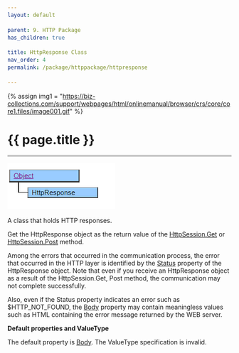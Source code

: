 ```yaml
---
layout: default

parent: 9. HTTP Package
has_children: true

title: HttpResponse Class
nav_order: 4
permalink: /package/httppackage/httpresponse

---
```

{% assign img1 = "https://biz-collections.com/support/webpages/html/onlinemanual/browser/crs/core/core1.files/image001.gif" %}

# {{ page.title }}

---

<a href="/img/Package/HTTPPackage-HttpResponse.PNG" target="_blank">
<img src="/img/Package/HTTPPackage-HttpResponse.PNG" alt="login image">
</a>

A class that holds HTTP responses.

Get the HttpResponse object as the return value of the [HttpSession.Get](/package/httppackage/httpsession/methods/get) or [HttpSession.Post](/package/httppackage/httpsession/methods/post) method.

Among the errors that occurred in the communication process, the error that occurred in the HTTP layer is identified by the [Status](/package/httppackage/httpresponse/properties/status) property of the HttpResponse object. Note that even if you receive an HttpResponse object as a result of the HttpSession.Get, Post method, the communication may not complete successfully.

Also, even if the Status property indicates an error such as $HTTP_NOT_FOUND, the [Body](/package/httppackage/httpresponse/properties/body) property may contain meaningless values ​​such as HTML containing the error message returned by the WEB server.

**Default properties and ValueType**
 
The default property is [Body](/package/httppackage/httpresponse/properties/body). The ValueType specification is invalid.